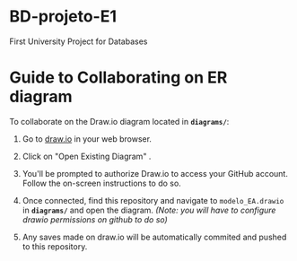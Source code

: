 # BD-projeto-E1
First University Project for Databases

# Guide to Collaborating on ER diagram

To collaborate on the Draw.io diagram located in **`diagrams/`**:

1. Go to [draw.io](https://www.draw.io/) in your web browser.

2. Click on "Open Existing Diagram" . 

3. You'll be prompted to authorize Draw.io to access your GitHub account. Follow the on-screen instructions to do so.

4. Once connected, find this repository and navigate to `modelo_EA.drawio` in **`diagrams/`** and open the diagram. *(Note: you will have to configure drawio permissions on github to do so)*

5. Any saves made on draw.io will be automatically commited and pushed to this repository.
